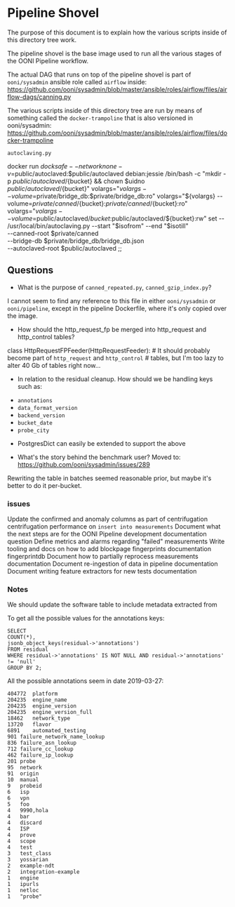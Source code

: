 # Pipeline Shovel

The purpose of this document is to explain how the various scripts inside of
this directory tree work.

The pipeline shovel is the base image used to run all the various stages of the
OONI Pipeline workflow.

The actual DAG that runs on top of the pipeline shovel is part of
`ooni/sysadmin` ansible role called `airflow` inside:
https://github.com/ooni/sysadmin/blob/master/ansible/roles/airflow/files/airflow-dags/canning.py

The various scripts inside of this directory tree are run by means of something
called the `docker-trampoline` that is also versioned in ooni/sysadmin:
https://github.com/ooni/sysadmin/blob/master/ansible/roles/airflow/files/docker-trampoline

`autoclaving.py`

docker run $docksafe --network none -v=$public/autoclaved:$public/autoclaved debian:jessie /bin/bash -c "mkdir -p $public/autoclaved/${bucket} && chown $uidno $public/autoclaved/${bucket}"
volargs="${volargs} --volume=$private/bridge_db:$private/bridge_db:ro"
volargs="${volargs} --volume=$private/canned/${bucket}:$private/canned/${bucket}:ro"
volargs="${volargs} --volume=$public/autoclaved/${bucket}:$public/autoclaved/${bucket}:rw"
set -- /usr/local/bin/autoclaving.py --start "$isofrom" --end "$isotill" \
    --canned-root $private/canned \
    --bridge-db $private/bridge_db/bridge_db.json \
    --autoclaved-root $public/autoclaved
;;

## Questions

* What is the purpose of `canned_repeated.py`, `canned_gzip_index.py`?

 I cannot seem to find any reference to this file in either `ooni/sysadmin` or
 `ooni/pipeline`, except in the pipeline Dockerfile, where it's only copied over
 the image.


* How should the http_request_fp be merged into http_request and http_control
 tables?

 class HttpRequestFPFeeder(HttpRequestFeeder):
    # It should probably become part of `http_request` and `http_control`
    # tables, but I'm too lazy to alter 40 Gb of tables right now...


* In relation to the residual cleanup. How should we be handling keys such as:
- `annotations`
- `data_format_version`
- `backend_version`
- `bucket_date`
- `probe_city`

* PostgresDict can easily be extended to support the above

* What's the story behind the benchmark user? Moved to: https://github.com/ooni/sysadmin/issues/289

Rewriting the table in batches seemed reasonable prior, but maybe it's better to
do it per-bucket.

### issues

Update the confirmed and anomaly columns as part of centrifugation
centrifugation performance on `insert into measurements`
Document what the next steps are for the OONI Pipeline development documentation question
Define metrics and alarms regarding "failed" measurements
Write tooling and docs on how to add blockpage fingerprints documentation fingerprintdb
Document how to partially reprocess measurements documentation
Document re-ingestion of data in pipeline documentation
Document writing feature extractors for new tests documentation


### Notes

We should update the software table to include metadata extracted from

To get all the possible values for the annotations keys:

```
SELECT
COUNT(*),
jsonb_object_keys(residual->'annotations')
FROM residual
WHERE residual->'annotations' IS NOT NULL AND residual->'annotations' != 'null'
GROUP BY 2;
```

All the possible annotations seem in date 2019-03-27:

```
404772	platform
204235	engine_name
204235	engine_version
204235	engine_version_full
18462	network_type
13720	flavor
6891	automated_testing
901	failure_network_name_lookup
836	failure_asn_lookup
712	failure_cc_lookup
462	failure_ip_lookup
201	probe
95	network
91	origin
10	manual
9	probeid
6	isp
6	vpn
5	foo
4	9990,hola
4	bar
4	discard
4	ISP
4	prove
4	scope
4	test
3	test_class
3	yossarian
2	example-ndt
2	integration-example
1	engine
1	ipurls
1	netloc
1	"probe"
```
